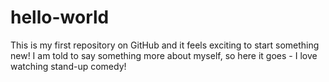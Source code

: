 # hello-world
This is my first repository on GitHub and it feels exciting to start something new!
I am told to say something more about myself, so here it goes - I love watching stand-up comedy!
